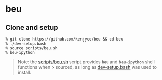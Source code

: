 beu
===

## Clone and setup

```
% git clone https://github.com/kenjyco/beu && cd beu
% ./dev-setup.bash
% source scripts/beu.sh
% beu-ipython
```

[dev-setup.bash]: https://github.com/kenjyco/beu/blob/master/dev-setup.bash
[beu.sh]: https://github.com/kenjyco/beu/blob/master/scripts/beu.sh

> Note: the [scripts/beu.sh][beu.sh] script provides **`beu`** and **`beu-ipython`**
> shell functions when > sourced, as long as [dev-setup.bash][] was used to install.
